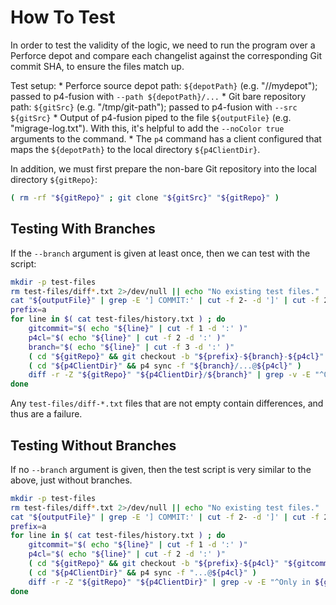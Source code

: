 # How To Test

In order to test the validity of the logic, we need to run the program over a Perforce depot and compare each changelist against the corresponding Git commit SHA, to ensure the files match up.

Test setup:
    * Perforce source depot path: `${depotPath}` (e.g. "//mydepot"); passed to p4-fusion with `--path ${depotPath}/...`
    * Git bare repository path: `${gitSrc}` (e.g. "/tmp/git-path"); passed to p4-fusion with `--src ${gitSrc}`
    * Output of p4-fusion piped to the file `${outputFile}` (e.g. "migrage-log.txt").  With this, it's helpful to add the `--noColor true` arguments to the command.
    * The `p4` command has a client configured that maps the `${depotPath}` to the local directory `${p4ClientDir}`.

In addition, we must first prepare the non-bare Git repository into the local directory `${gitRepo}`:

```bash
( rm -rf "${gitRepo}" ; git clone "${gitSrc}" "${gitRepo}" )
```

## Testing With Branches

If the `--branch` argument is given at least once, then we can test with the script:

```bash
mkdir -p test-files
rm test-files/diff*.txt 2>/dev/null || echo "No existing test files."
cat "${outputFile}" | grep -E '] COMMIT:' | cut -f 2- -d ']' | cut -f 2- -d ':' > test-files/history.txt
prefix=a
for line in $( cat test-files/history.txt ) ; do
    gitcommit="$( echo "${line}" | cut -f 1 -d ':' )"
    p4cl="$( echo "${line}" | cut -f 2 -d ':' )"
    branch="$( echo "${line}" | cut -f 3 -d ':' )"
    ( cd "${gitRepo}" && git checkout -b "${prefix}-${branch}-${p4cl}" "${gitcommit}" && git reset --hard && git clean -f -d )
    ( cd "${p4ClientDir}" && p4 sync -f "${branch}/...@${p4cl}" )
    diff -r -Z "${gitRepo}" "${p4ClientDir}/${branch}" | grep -v -E "^Only in ${gitRepo}: .git" > test-files/diff-${branch}-${p4cl}.txt
done
```

Any `test-files/diff-*.txt` files that are not empty contain differences, and thus are a failure.


## Testing Without Branches

If no `--branch` argument is given, then the test script is very similar to the above, just without branches.

```bash
mkdir -p test-files
rm test-files/diff*.txt 2>/dev/null || echo "No existing test files."
cat "${outputFile}" | grep -E '] COMMIT:' | cut -f 2- -d ']' | cut -f 2- -d ':' > test-files/history.txt
prefix=a
for line in $( cat test-files/history.txt ) ; do
    gitcommit="$( echo "${line}" | cut -f 1 -d ':' )"
    p4cl="$( echo "${line}" | cut -f 2 -d ':' )"
    ( cd "${gitRepo}" && git checkout -b "${prefix}-${p4cl}" "${gitcommit}" && git reset --hard && git clean -f -d )
    ( cd "${p4ClientDir}" && p4 sync -f "...@${p4cl}" )
    diff -r -Z "${gitRepo}" "${p4ClientDir}" | grep -v -E "^Only in ${gitRepo}: .git" > test-files/diff-${p4cl}.txt
done
```
